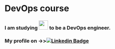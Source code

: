# DevOps course

### I am studying <img src="https://media.giphy.com/media/WUlplcMpOCEmTGBtBW/giphy.gif" width="30"> to be a DevOps engineer.

### My profile on ->>[![Linkedin Badge](https://img.shields.io/badge/-kakbar-blue?style=flat&logo=Linkedin&logoColor=white)](https://www.linkedin.com/in/%D0%B0%D0%BB%D0%B5%D0%BA%D1%81%D0%B0%D0%BD%D0%B4%D1%80-%D0%BD%D0%B5%D1%84%D0%B5%D0%B4%D0%B8%D0%BD-b34629114/)

